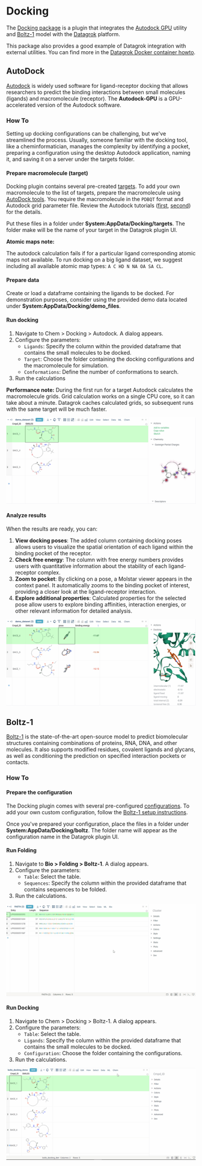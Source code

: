 # Docking

The [Docking package](https://datagrok.ai/help/develop/develop#packages) 
is a plugin that integrates 
the [Autodock GPU](https://catalog.ngc.nvidia.com/orgs/hpc/containers/autodock) utility and [Boltz-1](https://github.com/jwohlwend/boltz/tree/main) model
with the [Datagrok](https://datagrok.ai) platform.

This package also provides a good example of Datagrok integration 
with external utilities.
You can find more in the 
[Datagrok Docker container howto](https://datagrok.ai/help/develop/how-to/docker_containers).

## AutoDock

[Autodock](https://autodock.scripps.edu/)
is widely used software for ligand-receptor docking 
that allows researchers to predict the binding interactions between small molecules (ligands) and macromolecule 
(receptor). 
The **Autodock-GPU** is a GPU-accelerated version of the Autodock software.

### How To

Setting up docking configurations can be challenging, but we've streamlined the process. Usually, someone familiar with the docking tool, like a cheminformatician, manages the complexity by identifying a pocket, preparing a configuration using the desktop Autodock application, naming it, and saving it on a server under the targets folder.

#### Prepare macromolecule (target)

Docking plugin contains several pre-created [targets](https://github.com/datagrok-ai/public/tree/master/packages/Docking/files/targets).
To add your own macromolecule to the list of targets,
prepare the macromolecule using 
[AutoDock tools](https://ccsb.scripps.edu/mgltools/downloads/).
You require the macromolecule in the `PDBQT` format 
and Autodock grid parameter file.
Review the Autodock tutorials
([first](https://www.chem.uwec.edu/chem491_w01/Chem491-Molecules%20and%20Medicine%202008/AutoDock%20Tutorial.pdf),
[second](https://omicstutorials.com/a-comprehensive-bioinformatics-tutorial-mastering-ligand-protein-docking-with-autodock/))
for the details.

Put these files in a folder under **System:AppData/Docking/targets**.
The folder make will be the name of your target in the Datagrok plugin UI.

**Atomic maps note:**

The autodock calculation fails if for a particular ligand 
corresponding atomic maps not available.
To run docking on a big ligand dataset, we suggest including all available atomic map types:
`A C HD N NA OA SA CL`.


#### Prepare data

Create or load a dataframe containing the ligands to be docked. 
For demonstration purposes, consider using the provided demo data located under 
**System:AppData/Docking/demo_files**.

#### Run docking

1. Navigate to Chem > Docking > Autodock. A dialog appears.
2. Configure the parameters:
   * `Ligands`: Specify the column within the provided dataframe that contains the small molecules to be docked.
   * `Target`: Choose the folder containing the docking configurations and the macromolecule for simulation.
   * `Conformations`: Define the number of conformations to search.
3. Run the calculations

**Performance note:** During the first run for a target Autodock calculates the 
macromolecule grids.
Grid calculation works on a single CPU core, so it can take about a minute.
Datagrok caches calculated grids, so subsequent runs with the same 
target will be much faster.

![docking simulations](help/docking-simulations.gif)

#### Analyze results

When the results are ready, you can:

1. **View docking poses**: The added column containing docking poses allows users to visualize the spatial orientation of each ligand within the binding pocket of the receptor.
2. **Check free energy**: The column with free energy numbers provides users with quantitative information about the stability of each ligand-receptor complex.
3. **Zoom to pocket**: By clicking on a pose, a Molstar viewer appears in the context panel. It automatically zooms to the binding pocket of interest, providing a closer look at the ligand-receptor interaction.
4. **Explore additional properties**: Calculated properties for the selected pose allow users to explore binding affinities, interaction energies, or other relevant information for detailed analysis.

![additional properties](help/additional-properties.gif)

## Boltz-1

[Boltz-1](https://github.com/jwohlwend/boltz/tree/main) is the state-of-the-art open-source model to predict biomolecular structures containing combinations of proteins, RNA, DNA, and other molecules. It also supports modified residues, covalent ligands and glycans, as well as conditioning the prediction on specified interaction pockets or contacts.

### How To

#### Prepare the configuration

The Docking plugin comes with several pre-configured [configurations](https://github.com/datagrok-ai/public/tree/master/packages/Docking/files/boltz). To add your own custom configuration, follow the [Boltz-1 setup instructions](https://github.com/jwohlwend/boltz/blob/main/docs/prediction.md).

Once you've prepared your configuration, place the files in a folder under **System:AppData/Docking/boltz**. The folder name will appear as the configuration name in the Datagrok plugin UI.

#### Run Folding

1. Navigate to **Bio > Folding > Boltz-1**. A dialog appears.
2. Configure the parameters:
   - `Table`: Select the table.
   - `Sequences`: Specify the column within the provided dataframe that contains sequences to be folded.
3. Run the calculations.

![boltz folding](help/boltz-folding.gif)

#### Run Docking

1. Navigate to Chem > Docking > Boltz-1. A dialog appears.
2. Configure the parameters:
   * `Table`: Select the table.
   * `Ligands`: Specify the column within the provided dataframe that contains the small molecules to be docked.
   * `Configuration`: Choose the folder containing the configurations.
3. Run the calculations.

![boltz docking](help/boltz-docking.gif)